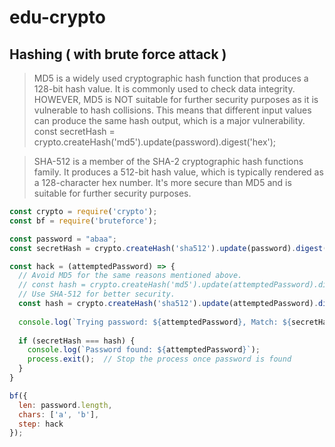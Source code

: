 # edu-crypto

## Hashing ( with brute force attack )

> MD5 is a widely used cryptographic hash function that produces a 128-bit hash value.
> It is commonly used to check data integrity.
> HOWEVER, MD5 is NOT suitable for further security purposes as it is vulnerable to hash collisions.
> This means that different input values can produce the same hash output, which is a major vulnerability.
> const secretHash = crypto.createHash('md5').update(password).digest('hex');

> SHA-512 is a member of the SHA-2 cryptographic hash functions family.
> It produces a 512-bit hash value, which is typically rendered as a 128-character hex number.
> It's more secure than MD5 and is suitable for further security purposes.

```js
const crypto = require('crypto');
const bf = require('bruteforce');

const password = "abaa";
const secretHash = crypto.createHash('sha512').update(password).digest('hex');

const hack = (attemptedPassword) => {
  // Avoid MD5 for the same reasons mentioned above.
  // const hash = crypto.createHash('md5').update(attemptedPassword).digest('hex');
  // Use SHA-512 for better security.
  const hash = crypto.createHash('sha512').update(attemptedPassword).digest('hex');
  
  console.log(`Trying password: ${attemptedPassword}, Match: ${secretHash === hash}`);
  
  if (secretHash === hash) {
    console.log(`Password found: ${attemptedPassword}`);
    process.exit();  // Stop the process once password is found
  }
}

bf({
  len: password.length,
  chars: ['a', 'b'],
  step: hack
});
```
